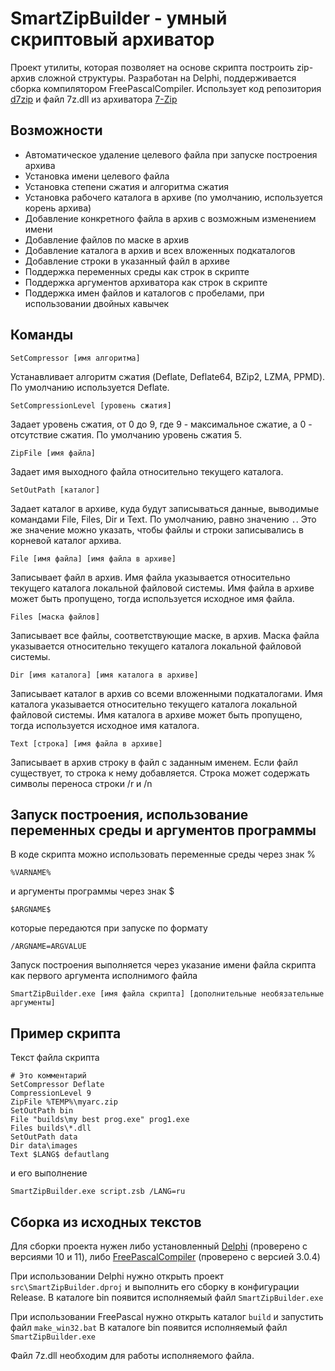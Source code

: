 # SmartZipBuilder - умный скриптовый архиватор

Проект утилиты, которая позволяет на основе скрипта построить zip-архив сложной структуры.
Разработан на Delphi, поддерживается сборка компилятором FreePascalCompiler.
Использует код репозитория [d7zip](https://github.com/zedalaye/d7zip) и файл 7z.dll из архиватора
[7-Zip](https://www.7-zip.org)

## Возможности

* Автоматическое удаление целевого файла при запуске построения архива
* Установка имени целевого файла
* Установка степени сжатия и алгоритма сжатия
* Установка рабочего каталога в архиве (по умолчанию, используется корень архива)
* Добавление конкретного файла в архив с возможным изменением имени
* Добавление файлов по маске в архив
* Добавление каталога в архив и всех вложенных подкаталогов
* Добавление строки в указанный файл в архиве
* Поддержка переменных среды как строк в скрипте
* Поддержка аргументов архиватора как строк в скрипте
* Поддержка имен файлов и каталогов с пробелами, при использовании двойных кавычек

## Команды

`SetCompressor [имя алгоритма]`

Устанавливает алгоритм сжатия (Deflate, Deflate64, BZip2, LZMA, PPMD). По умолчанию используется Deflate.

`SetCompressionLevel [уровень сжатия]`

Задает уровень сжатия, от 0 до 9, где 9 - максимальное сжатие, а 0 - отсутствие сжатия.
По умолчанию уровень сжатия 5.

`ZipFile [имя файла]`

Задает имя выходного файла относительно текущего каталога.

`SetOutPath [каталог]`

Задает каталог в архиве, куда будут записываться данные, выводимые командами File, Files, Dir и Text.
По умолчанию, равно значению `.`. Это же значение можно указать, чтобы файлы и строки записывались в корневой каталог архива.

`File [имя файла] [имя файла в архиве]`

Записывает файл в архив. Имя файла указывается относительно текущего каталога локальной файловой системы. Имя файла в архиве может быть пропущено, тогда используется исходное имя файла.

`Files [маска файлов]`

Записывает все файлы, соответствующие маске, в архив. Маска файла указывается относительно текущего каталога локальной файловой системы.

`Dir [имя каталога] [имя каталога в архиве]`

Записывает каталог в архив со всеми вложенными подкаталогами. Имя каталога указывается относительно текущего каталога локальной файловой системы. Имя каталога в архиве может быть пропущено, тогда используется исходное имя каталога.

`Text [строка] [имя файла в архиве]`

Записывает в архив строку в файл с заданным именем. Если файл существует, то строка к нему добавляется. Строка может содержать символы переноса строки /r и /n

## Запуск построения, использование переменных среды и аргументов программы

В коде скрипта можно использовать переменные среды через знак %

`%VARNAME%`

и аргументы программы через знак $

`$ARGNAME$`

которые передаются при запуске по формату

`/ARGNAME=ARGVALUE`

Запуск построения выполняется через указание имени файла скрипта как первого аргумента исполнимого файла

`SmartZipBuilder.exe [имя файла скрипта] [дополнительные необязательные аргументы]`

## Пример скрипта

Текст файла скрипта
```
# Это комментарий
SetCompressor Deflate
CompressionLevel 9
ZipFile %TEMP%\myarc.zip
SetOutPath bin
File "builds\my best prog.exe" prog1.exe
Files builds\*.dll
SetOutPath data
Dir data\images
Text $LANG$ defautlang
```

и его выполнение

`SmartZipBuilder.exe script.zsb /LANG=ru`

## Сборка из исходных текстов

Для сборки проекта нужен либо установленный
[Delphi](https://delphi.embarcadero.com/)
(проверено с версиями 10 и 11),
либо [FreePascalCompiler](https://www.freepascal.org)
(проверено с версией 3.0.4)

При использовании Delphi нужно открыть проект
`src\SmartZipBuilder.dproj` и выполнить его сборку в конфигурации Release.
В каталоге bin появится исполняемый файл `SmartZipBuilder.exe`

При использовании FreePascal нужно открыть каталог
`build` и запустить файл `make_win32.bat`
В каталоге bin появится исполняемый файл `SmartZipBuilder.exe`

Файл 7z.dll необходим для работы исполняемого файла. 

